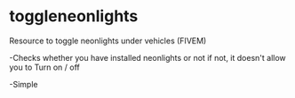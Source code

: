 # toggleneonlights
Resource to toggle neonlights under vehicles (FIVEM)

-Checks whether you have installed neonlights or not
if not, it doesn't allow you to Turn on / off 

-Simple
